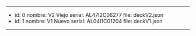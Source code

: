 ---
- id: 0
  nombre: V2 Viejo
  serial: AL47I2C06277
  file: deckV2.json
- id: 1
  nombre: V1 Nuevo
  serial: AL04I1C01204
  file: deckV1.json
---